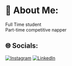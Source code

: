 # 💫 About Me:
Full Time student <br>Part-time competitive napper


## 🌐 Socials:
[![Instagram](https://img.shields.io/badge/Instagram-%23E4405F.svg?logo=Instagram&logoColor=white)](https://instagram.com/antonio._.marques) [![LinkedIn](https://img.shields.io/badge/LinkedIn-%230077B5.svg?logo=linkedin&logoColor=white)](https://linkedin.com/in/aabfcm) 
